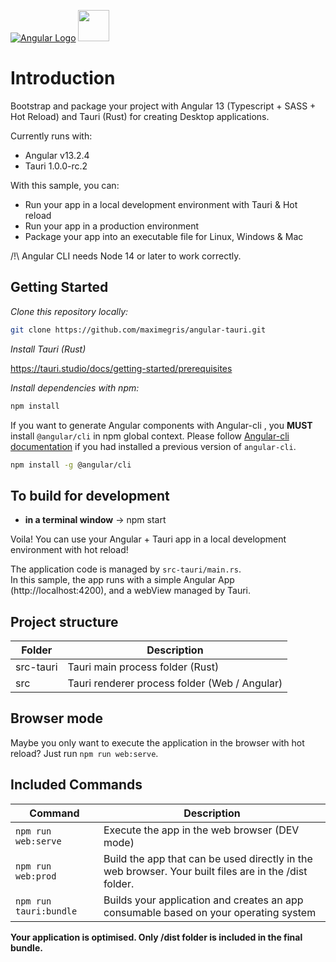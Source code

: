 [![Angular Logo](https://www.vectorlogo.zone/logos/angular/angular-icon.svg)](https://angular.io/) <img src="https://raw.githubusercontent.com/gilbarbara/logos/master/logos/tauri.svg" width="50">


# Introduction

Bootstrap and package your project with Angular 13 (Typescript + SASS + Hot Reload) and Tauri (Rust) for creating Desktop applications.

Currently runs with:

- Angular v13.2.4
- Tauri 1.0.0-rc.2

With this sample, you can:

- Run your app in a local development environment with Tauri & Hot reload
- Run your app in a production environment
- Package your app into an executable file for Linux, Windows & Mac

/!\ Angular CLI needs Node 14 or later to work correctly.

## Getting Started

*Clone this repository locally:*

``` bash
git clone https://github.com/maximegris/angular-tauri.git
```

*Install Tauri (Rust)*

https://tauri.studio/docs/getting-started/prerequisites

*Install dependencies with npm:*

``` bash
npm install
```

If you want to generate Angular components with Angular-cli , you **MUST** install `@angular/cli` in npm global context.
Please follow [Angular-cli documentation](https://github.com/angular/angular-cli) if you had installed a previous version of `angular-cli`.

``` bash
npm install -g @angular/cli
```

## To build for development

- **in a terminal window** -> npm start

Voila! You can use your Angular + Tauri app in a local development environment with hot reload!

The application code is managed by `src-tauri/main.rs`. \
In this sample, the app runs with a simple Angular App (http://localhost:4200), and a webView managed by Tauri.

## Project structure

| Folder    | Description                                   |
|-----------|-----------------------------------------------|
| src-tauri | Tauri main process folder (Rust)              |
| src       | Tauri renderer process folder (Web / Angular) |

## Browser mode

Maybe you only want to execute the application in the browser with hot reload? Just run `npm run web:serve`.

## Included Commands

| Command                 | Description                                                                                           |
|-------------------------|-------------------------------------------------------------------------------------------------------|
| `npm run web:serve`     | Execute the app in the web browser (DEV mode)                                                         |
| `npm run web:prod`      | Build the app that can be used directly in the web browser. Your built files are in the /dist folder. |
| `npm run tauri:bundle`  | Builds your application and creates an app consumable based on your operating system                  |

**Your application is optimised. Only /dist folder is included in the final bundle.**

